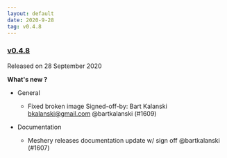 ```yaml
---
layout: default
date: 2020-9-28
tag: v0.4.8
---
```


### [v0.4.8](https://github.com/layer5io/meshery/releases/tag/v0.4.8)

Released on 28 September 2020

**What's new ?**

- General

  - Fixed broken image Signed-off-by: Bart Kalanski bkalanski@gmail.com @bartkalanski (#1609)

- Documentation

  - Meshery releases documentation update w/ sign off @bartkalanski (#1607)

